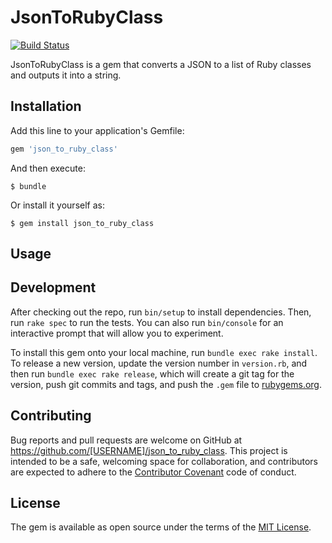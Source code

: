 # JsonToRubyClass

[![Build Status](https://travis-ci.org/arcanoid/json_to_ruby_class.svg?branch=master)](https://travis-ci.org/arcanoid/json_to_ruby_class)

JsonToRubyClass is a gem that converts a JSON to a list of Ruby classes and outputs it into a string.

## Installation

Add this line to your application's Gemfile:

```ruby
gem 'json_to_ruby_class'
```

And then execute:

    $ bundle

Or install it yourself as:

    $ gem install json_to_ruby_class

## Usage



## Development

After checking out the repo, run `bin/setup` to install dependencies. Then, run `rake spec` to run the tests. You can also run `bin/console` for an interactive prompt that will allow you to experiment.

To install this gem onto your local machine, run `bundle exec rake install`. To release a new version, update the version number in `version.rb`, and then run `bundle exec rake release`, which will create a git tag for the version, push git commits and tags, and push the `.gem` file to [rubygems.org](https://rubygems.org).

## Contributing

Bug reports and pull requests are welcome on GitHub at https://github.com/[USERNAME]/json_to_ruby_class. This project is intended to be a safe, welcoming space for collaboration, and contributors are expected to adhere to the [Contributor Covenant](contributor-covenant.org) code of conduct.


## License

The gem is available as open source under the terms of the [MIT License](http://opensource.org/licenses/MIT).

